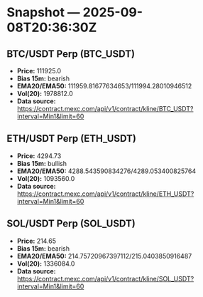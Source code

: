# Snapshot — 2025-09-08T20:36:30Z

## BTC/USDT Perp (BTC_USDT)
- **Price:** 111925.0
- **Bias 15m:** bearish
- **EMA20/EMA50:** 111959.81677634653/111994.28010946512
- **Vol(20):** 1978812.0
- **Data source:** https://contract.mexc.com/api/v1/contract/kline/BTC_USDT?interval=Min1&limit=60

## ETH/USDT Perp (ETH_USDT)
- **Price:** 4294.73
- **Bias 15m:** bullish
- **EMA20/EMA50:** 4288.543590834276/4289.053400825764
- **Vol(20):** 1093560.0
- **Data source:** https://contract.mexc.com/api/v1/contract/kline/ETH_USDT?interval=Min1&limit=60

## SOL/USDT Perp (SOL_USDT)
- **Price:** 214.65
- **Bias 15m:** bearish
- **EMA20/EMA50:** 214.75720967397112/215.0403850916487
- **Vol(20):** 1336084.0
- **Data source:** https://contract.mexc.com/api/v1/contract/kline/SOL_USDT?interval=Min1&limit=60
